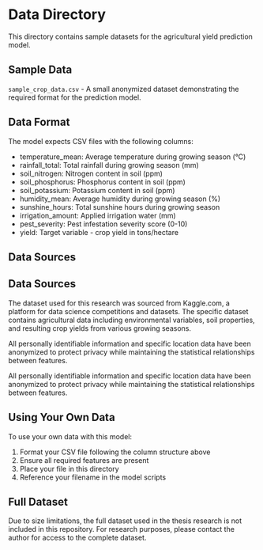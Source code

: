 # Data Directory

This directory contains sample datasets for the agricultural yield prediction model.

## Sample Data

`sample_crop_data.csv` - A small anonymized dataset demonstrating the required format for the prediction model.

## Data Format

The model expects CSV files with the following columns:
- temperature_mean: Average temperature during growing season (°C)
- rainfall_total: Total rainfall during growing season (mm)
- soil_nitrogen: Nitrogen content in soil (ppm)
- soil_phosphorus: Phosphorus content in soil (ppm)
- soil_potassium: Potassium content in soil (ppm)
- humidity_mean: Average humidity during growing season (%)
- sunshine_hours: Total sunshine hours during growing season
- irrigation_amount: Applied irrigation water (mm)
- pest_severity: Pest infestation severity score (0-10)
- yield: Target variable - crop yield in tons/hectare

## Data Sources

## Data Sources

The dataset used for this research was sourced from Kaggle.com, a platform for data science competitions and datasets. The specific dataset contains agricultural data including environmental variables, soil properties, and resulting crop yields from various growing seasons.

All personally identifiable information and specific location data have been anonymized to protect privacy while maintaining the statistical relationships between features.

All personally identifiable information and specific location data have been anonymized to protect privacy while maintaining the statistical relationships between features.

## Using Your Own Data

To use your own data with this model:
1. Format your CSV file following the column structure above
2. Ensure all required features are present
3. Place your file in this directory
4. Reference your filename in the model scripts

## Full Dataset

Due to size limitations, the full dataset used in the thesis research is not included in this repository. For research purposes, please contact the author for access to the complete dataset.
